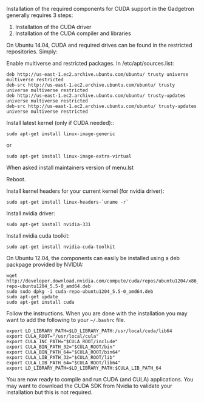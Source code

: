 Installation of the required components for CUDA support in the Gadgetron generally requires 3 steps:

1. Installation of the CUDA driver
2. Installation of the CUDA compiler and libraries

On Ubuntu 14.04, CUDA and required drives can be found in the restricted repositories. Simply:

Enable multiverse and restricted packages. In /etc/apt/sources.list:

    deb http://us-east-1.ec2.archive.ubuntu.com/ubuntu/ trusty universe multiverse restricted
    deb-src http://us-east-1.ec2.archive.ubuntu.com/ubuntu/ trusty universe multiverse restricted
    deb http://us-east-1.ec2.archive.ubuntu.com/ubuntu/ trusty-updates universe multiverse restricted
    deb-src http://us-east-1.ec2.archive.ubuntu.com/ubuntu/ trusty-updates universe multiverse restricted

Install latest kernel (only if CUDA needed)::
    
    sudo apt-get install linux-image-generic

  or

    sudo apt-get install linux-image-extra-virtual

  When asked install maintainers version of menu.lst

Reboot.
                                                                                             
Install kernel headers for your current kernel (for nvidia driver):

    sudo apt-get install linux-headers-`uname -r`                                                                                                                                                          

Install nvidia driver:

    sudo apt-get install nvidia-331                                                                                                                                                                        
 
Install nvidia cuda toolkit:

    sudo apt-get install nvidia-cuda-toolkit

On Ubuntu 12.04, the components can easily be installed using a deb packpage provided by NVIDIA:

    wget http://developer.download.nvidia.com/compute/cuda/repos/ubuntu1204/x86_64/cuda-repo-ubuntu1204_5.5-0_amd64.deb
    sudo sudo dpkg -i cuda-repo-ubuntu1204_5.5-0_amd64.deb 
    sudo apt-get update
    sudo apt-get install cuda

Follow the instructions. When you are done with the installation you may
want to add the following to your `~/.bashrc` file.

    export LD_LIBRARY_PATH=$LD_LIBRARY_PATH:/usr/local/cuda/lib64
    export CULA_ROOT="/usr/local/cula"
    export CULA_INC_PATH="$CULA_ROOT/include"
    export CULA_BIN_PATH_32="$CULA_ROOT/bin"
    export CULA_BIN_PATH_64="$CULA_ROOT/bin64"
    export CULA_LIB_PATH_32="$CULA_ROOT/lib"
    export CULA_LIB_PATH_64="$CULA_ROOT/lib64"
    export LD_LIBRARY_PATH=$LD_LIBRARY_PATH:$CULA_LIB_PATH_64    

You are now ready to compile and run CUDA (and CULA) applications. You
may want to download the CUDA SDK from Nvidia to validate your
installation but this is not required.
